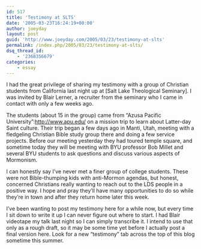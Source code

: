```yaml
---
id: 517
title: 'Testimony at SLTS'
date: '2005-03-23T16:24:19+00:00'
author: joeyday
layout: post
guid: 'http://www.joeyday.com/2005/03/23/testimony-at-slts'
permalink: /index.php/2005/03/23/testimony-at-slts/
dsq_thread_id:
    - '2368356679'
categories:
    - essay
---
```


I had the great privilege of sharing my testimony with a group of Christian students from California last night up at \[Salt Lake Theological Seminary\]. I was invited by Blair Lerner, a recruiter from the seminary who I came in contact with only a few weeks ago.

The students (about 15 in the group) came from “Azusa Pacific University”:http://www.apu.edu/ on a mission trip to learn about Latter-day Saint culture. Their trip began a few days ago in Manti, Utah, meeting with a fledgeling Christian Bible study group there and doing a few service projects. Before our meeting yesterday they had toured temple square, and sometime today they will be meeting with BYU professor Bob Millet and several BYU students to ask questions and discuss various aspects of Mormonism.

I can honestly say I’ve never met a finer group of college students. These were not Bible-thumping kids with anti-Mormon agendas, but honest, concerned Christians really wanting to reach out to the LDS people in a positive way. I hope and pray they’ll have many opportunities to do so while they’re in town and after they return home later this week.

I’ve been wanting to post my testimony here for a while now, but every time I sit down to write it up I can never figure out where to start. I had Blair videotape my talk last night so I can simply transcribe it. I intend to use that only as a rough draft, so it may be some time yet before I actually post a final version here. Look for a new “testimony” tab across the top of this blog sometime this summer.